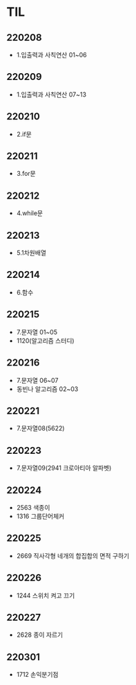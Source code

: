 # TIL
## 220208
- 1.입출력과 사칙연산 01~06

## 220209
- 1.입출력과 사칙연산 07~13

## 220210
- 2.if문

## 220211
- 3.for문

## 220212
- 4.while문

## 220213
- 5.1차원배열

## 220214
- 6.함수

## 220215
- 7.문자열 01~05
- 1120(알고리즘 스터디)

## 220216
- 7.문자열 06~07
- 동빈나 알고리즘 02~03

## 220221
- 7.문자열08(5622)

## 220223
- 7.문자열09(2941 크로아티아 알파벳)

## 220224
- 2563 색종이
- 1316 그룹단어체커

## 220225
- 2669 직사각형 네개의 합집합의 면적 구하기

## 220226
- 1244 스위치 켜고 끄기

## 220227
- 2628 종이 자르기

## 220301
- 1712 손익분기점